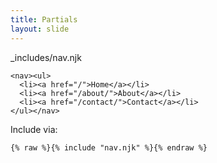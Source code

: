 ```yaml
---
title: Partials
layout: slide
---
```


_includes/nav.njk

```njk
<nav><ul>
  <li><a href="/">Home</a></li>
  <li><a href="/about/">About</a></li>
  <li><a href="/contact/">Contact</a></li>
</ul></nav>
```

Include via:

```njk
{% raw %}{% include "nav.njk" %}{% endraw %}
```
